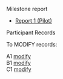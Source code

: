 Milestone report
* [Report 1 (Pilot)](report_n25.html)

Participant Records

To MODIFY records:

A1 [modify](https://oxfordeducation.eu.qualtrics.com/jfe/form/SV_0kw1uCVNvtZ45fg?Q_R=R_bpwmSm7m08Al3s5&Q_R_DEL=1) <br>
B1 [modify](https://oxfordeducation.eu.qualtrics.com/jfe/form/SV_0kw1uCVNvtZ45fg?Q_R=R_Uik2pQBay9o8sql&Q_R_DEL=1) <br>
C1 [modify](https://oxfordeducation.eu.qualtrics.com/jfe/form/SV_3QS06ks5nvdm9H8?Q_R=R_1pWnTOm7eCDlEiy&Q_R_DEL=1) <br>
